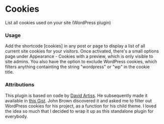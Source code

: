 # Cookies

List all cookies used on your site (WordPress plugin)

### Usage

Add the shortcode [cookies] in any post or page to display a list of all current site cookies for your visitors. 
Once activated, there's a small options page under Appearance - Cookies with a preview, which is only visible to site admins.
You also have the option to exclude WordPress cookies, which filters anything containting the string "wordpress" or "wp" in the cookie title. 

### Attributions
This plugin is based on code by [David Artiss](https://artiss.blog/2012/05/wordpress-function-to-list-site-cookies/?fbclid=IwAR37lyleRF791Fh2hj0cBuhyS51sbm3xqcz_NsHYb_qfiFoRXAfcFqT9pqI). 
He subsequently made it available in [this Gist](https://gist.github.com/dartiss/2097c32dda644499a40980c517054c0e?fbclid=IwAR0ZQTlyWhZkWDjtp0uTtNZDhe4dxj0ykamx_1HxljEh6r3q99ww9cTf03k).
John Brown discovered it and asked me to filter out WordPress cookies for his project, as a function for his child theme.
I loved the idea so much that I decided to wrap it up as this standalone plugin for everybody.
